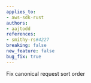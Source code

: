 ```yaml
---
applies_to:
- aws-sdk-rust
authors:
- aajtodd
references:
- smithy-rs#4227
breaking: false
new_feature: false
bug_fix: true
---
```

Fix canonical request sort order
